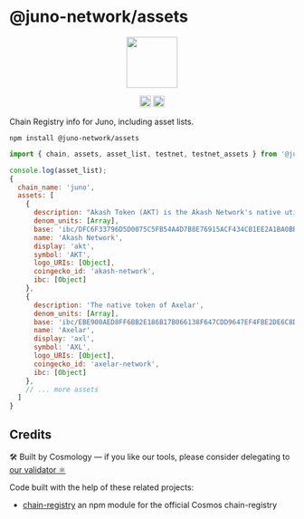 # @juno-network/assets

<p align="center" width="100%">
    <img height="90" src="https://user-images.githubusercontent.com/545047/184516834-4b8190b0-0721-4778-b4fb-fa19ed3f9279.svg" />
</p>

<p align="center" width="100%">
  <!-- <a href="https://github.com/CosmosContracts/typescript/actions/workflows/run-tests.yml">
    <img height="20" src="https://github.com/CosmosContracts/typescript/actions/workflows/run-tests.yml/badge.svg" />
  </a> -->
   <a href="https://github.com/CosmosContracts/typescript/blob/main/LICENSE"><img height="20" src="https://img.shields.io/badge/license-MIT-blue.svg"></a>
   <a href="https://www.npmjs.com/package/@juno-network/assets"><img height="20" src="https://img.shields.io/github/package-json/v/CosmosContracts/typescript?filename=packages%2Fassets%2Fpackage.json"></a>
</p>

Chain Registry info for Juno, including asset lists.

```
npm install @juno-network/assets
```

```js
import { chain, assets, asset_list, testnet, testnet_assets } from '@juno-network/assets';
```

```js
console.log(asset_list);
{
  chain_name: 'juno',
  assets: [
    {
      description: "Akash Token (AKT) is the Akash Network's native utility token, used as the primary means to govern, secure the blockchain, incentivize participants, and provide a default mechanism to store and exchange value.",
      denom_units: [Array],
      base: 'ibc/DFC6F33796D5D0075C5FB54A4D7B8E76915ACF434CB1EE2A1BA0BB8334E17C3A',
      name: 'Akash Network',
      display: 'akt',
      symbol: 'AKT',
      logo_URIs: [Object],
      coingecko_id: 'akash-network',
      ibc: [Object]
    },
    {
      description: 'The native token of Axelar',
      denom_units: [Array],
      base: 'ibc/EBE900AED8FF6BB2E186B17B066138F647CDD9647EF4FBE2DE6C8D4013A2C990',
      name: 'Axelar',
      display: 'axl',
      symbol: 'AXL',
      logo_URIs: [Object],
      coingecko_id: 'axelar-network',
      ibc: [Object]
    },
    // ... more assets
  ]
}
```

## Credits

🛠 Built by Cosmology — if you like our tools, please consider delegating to [our validator ⚛️](https://cosmology.tech/validator)

Code built with the help of these related projects:

* [chain-registry](https://github.com/cosmology-tech/chain-registry) an npm module for the official Cosmos chain-registry